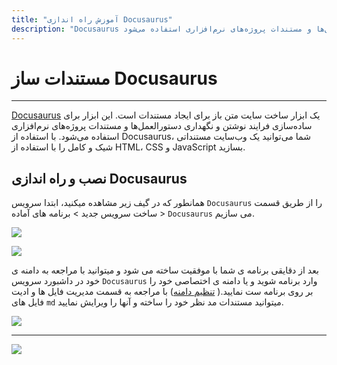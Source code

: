 ```yaml
---
title: "آموزش راه اندازی Docusaurus"
description: "Docusaurus یک ابزار ساخت سایت متن باز برای ایجاد مستندات است. این ابزار برای ساده‌سازی فرایند نوشتن و نگهداری دستورالعمل‌ها و مستندات پروژه‌های نرم‌افزاری استفاده می‌شود."
---
```


#  مستندات ساز Docusaurus
---

[Docusaurus](https://chabokan.net/services/docusaurus/) یک ابزار ساخت سایت متن باز برای ایجاد مستندات است. این ابزار برای ساده‌سازی فرایند نوشتن و نگهداری دستورالعمل‌ها و مستندات پروژه‌های نرم‌افزاری استفاده می‌شود. با استفاده از Docusaurus، شما می‌توانید یک وب‌سایت مستنداتی شیک و کامل را با استفاده از HTML، CSS و JavaScript بسازید.


## نصب و راه اندازی Docusaurus

همانطور که در گیف زیر مشاهده میکنید، ابتدا سرویس `Docusaurus` را از طریق قسمت ساخت سرویس جدید > برنامه های آماده > `Docusaurus` می سازیم.

![](https://s1.chabokan.net/docs/gifs/docusaurus-install.gif)

![](https://s1.chabokan.net/docs/images/docusaurus-1.jpg)

بعد از دقایقی برنامه ی شما با موفقیت ساخته می شود و میتوانید با مراجعه به دامنه ی خود در داشبورد سرویس `Docusaurus` وارد برنامه شوید و یا دامنه ی اختصاصی خود را بر روی برنامه ست نمایید.( [تنظیم دامنه](https://docs.chabokan.net/domains/))
با مراجعه به قسمت مدیریت فایل ها و ادیت فایل های `md` میتوانید مستندات مد نظر خود را ساخته و آنها را ویرایش نمایید.

![](https://s1.chabokan.net/docs/images/docusaurus-2.jpg)

---
<a href="https://hub.chabokan.net/fa/services/create/docusaurus" ><img src="https://s1.chabokan.net/docs/images/docusaurus-banner.png" /></a>